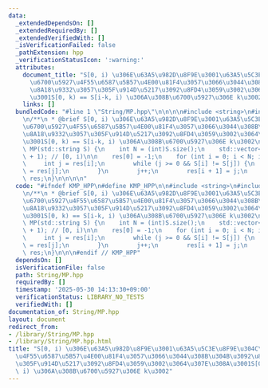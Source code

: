```yaml
---
data:
  _extendedDependsOn: []
  _extendedRequiredBy: []
  _extendedVerifiedWith: []
  _isVerificationFailed: false
  _pathExtension: hpp
  _verificationStatusIcon: ':warning:'
  attributes:
    document_title: "S[0, i) \u306E\u63A5\u982D\u8F9E\u3001\u63A5\u5C3E\u8F9E\u304C\
      \u6700\u5927\u4F55\u6587\u5B57\u4E00\u81F4\u3057\u3066\u3044\u308B\u304B\u3092\
      \u8A18\u9332\u3057\u305F\u914D\u5217\u3092\u8FD4\u3059\u3002\u3064\u307E\u308A\
      \u3001S[0, k) == S[i-k, i) \u306A\u308B\u6700\u5927\u306E k\u3002"
    links: []
  bundledCode: "#line 1 \"String/MP.hpp\"\n\n\n\n#include <string>\n#include <vector>\n\
    \n/**\n * @brief S[0, i) \u306E\u63A5\u982D\u8F9E\u3001\u63A5\u5C3E\u8F9E\u304C\
    \u6700\u5927\u4F55\u6587\u5B57\u4E00\u81F4\u3057\u3066\u3044\u308B\u304B\u3092\
    \u8A18\u9332\u3057\u305F\u914D\u5217\u3092\u8FD4\u3059\u3002\u3064\u307E\u308A\
    \u3001S[0, k) == S[i-k, i) \u306A\u308B\u6700\u5927\u306E k\u3002\n */\nstd::vector<int>\
    \ MP(std::string S) {\n    int N = (int)S.size();\n    std::vector<int> res(N\
    \ + 1); // [0, i)\n\n    res[0] = -1;\n    for (int i = 0; i < N; i++) {\n   \
    \     int j = res[i];\n        while (j >= 0 && S[i] != S[j]) {\n            j\
    \ = res[j];\n        }\n        j++;\n        res[i + 1] = j;\n    }\n\n    return\
    \ res;\n}\n\n\n\n"
  code: "#ifndef KMP_HPP\n#define KMP_HPP\n\n#include <string>\n#include <vector>\n\
    \n/**\n * @brief S[0, i) \u306E\u63A5\u982D\u8F9E\u3001\u63A5\u5C3E\u8F9E\u304C\
    \u6700\u5927\u4F55\u6587\u5B57\u4E00\u81F4\u3057\u3066\u3044\u308B\u304B\u3092\
    \u8A18\u9332\u3057\u305F\u914D\u5217\u3092\u8FD4\u3059\u3002\u3064\u307E\u308A\
    \u3001S[0, k) == S[i-k, i) \u306A\u308B\u6700\u5927\u306E k\u3002\n */\nstd::vector<int>\
    \ MP(std::string S) {\n    int N = (int)S.size();\n    std::vector<int> res(N\
    \ + 1); // [0, i)\n\n    res[0] = -1;\n    for (int i = 0; i < N; i++) {\n   \
    \     int j = res[i];\n        while (j >= 0 && S[i] != S[j]) {\n            j\
    \ = res[j];\n        }\n        j++;\n        res[i + 1] = j;\n    }\n\n    return\
    \ res;\n}\n\n\n#endif // KMP_HPP"
  dependsOn: []
  isVerificationFile: false
  path: String/MP.hpp
  requiredBy: []
  timestamp: '2025-05-30 14:13:30+09:00'
  verificationStatus: LIBRARY_NO_TESTS
  verifiedWith: []
documentation_of: String/MP.hpp
layout: document
redirect_from:
- /library/String/MP.hpp
- /library/String/MP.hpp.html
title: "S[0, i) \u306E\u63A5\u982D\u8F9E\u3001\u63A5\u5C3E\u8F9E\u304C\u6700\u5927\
  \u4F55\u6587\u5B57\u4E00\u81F4\u3057\u3066\u3044\u308B\u304B\u3092\u8A18\u9332\u3057\
  \u305F\u914D\u5217\u3092\u8FD4\u3059\u3002\u3064\u307E\u308A\u3001S[0, k) == S[i-k,\
  \ i) \u306A\u308B\u6700\u5927\u306E k\u3002"
---
```

